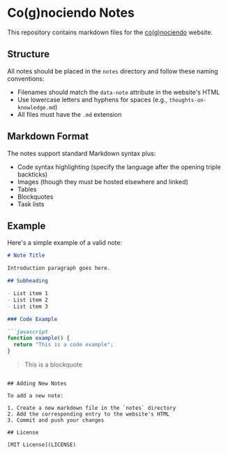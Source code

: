 # Co(g)nociendo Notes

This repository contains markdown files for the [co(g)nociendo](https://cognociendo.xyz) website.

## Structure

All notes should be placed in the `notes` directory and follow these naming conventions:

- Filenames should match the `data-note` attribute in the website's HTML
- Use lowercase letters and hyphens for spaces (e.g., `thoughts-on-knowledge.md`)
- All files must have the `.md` extension

## Markdown Format

The notes support standard Markdown syntax plus:

- Code syntax highlighting (specify the language after the opening triple backticks)
- Images (though they must be hosted elsewhere and linked)
- Tables
- Blockquotes
- Task lists

## Example

Here's a simple example of a valid note:

```markdown
# Note Title

Introduction paragraph goes here.

## Subheading

- List item 1
- List item 2
- List item 3

### Code Example

```javascript
function example() {
  return "This is a code example";
}
```

> This is a blockquote

```

## Adding New Notes

To add a new note:

1. Create a new markdown file in the `notes` directory
2. Add the corresponding entry to the website's HTML
3. Commit and push your changes

## License

[MIT License](LICENSE) 